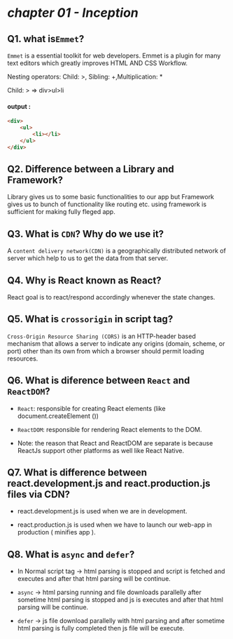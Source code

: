 
# _chapter 01 - Inception_ 

## Q1. what is`Emmet`?
`Emmet` is a essential toolkit for web developers. Emmet is a plugin for many text editors which greatly improves HTML AND CSS Workflow.

Nesting operators: Child: >, Sibling: +,Multiplication: *

Child: >  => div>ul>li 

#### output : 
```html
<div>
    <ul>
       	<li></li>
    </ul>
</div>
```

## Q2. Difference between a Library and Framework?
 Library gives us to some basic functionalities to our app but Framework gives us to bunch of functionality like routing etc. using framework is sufficient for making fully fleged app.

## Q3. What is `CDN`? Why do we use it?
A `content delivery network(CDN)` is a geographically distributed network of server which help to us to get the data from that server.

## Q4. Why is React known as React? 
React goal is to react/respond accordingly whenever the state changes.

## Q5. What is `crossorigin` in script tag?
`Cross-Origin Resource Sharing (CORS)` is an HTTP-header based mechanism that allows a server to indicate any origins (domain, scheme, or port) other than its own from which a browser should permit loading resources.

## Q6. What is diference between `React` and `ReactDOM`?
- `React`: responsible for creating React elements (like document.createElement ())

- `ReactDOM`: responsible for rendering React elements to the DOM.

- Note: the reason that React and ReactDOM are separate is because ReactJs support other platforms as well like React Native.
 
## Q7. What is difference between react.development.js and react.production.js files via CDN?

- react.development.js is used when we are in development.

- react.production.js is used when we have to launch our web-app in production ( minifies app ).


## Q8. What is `async` and `defer`?

- In Normal script tag -> html parsing is stopped and script is fetched and executes and after that html parsing will be continue.

- `async` -> html parsing running and file downloads parallelly after sometime html parsing is stopped and js is executes and after that html parsing will be continue.

- `defer` -> js file download parallelly with html parsing and after sometime html parsing is fully completed then js file will be execute.


 







